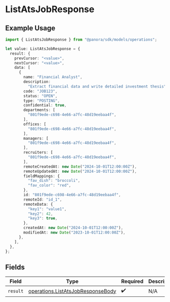 # ListAtsJobResponse

## Example Usage

```typescript
import { ListAtsJobResponse } from "@panora/sdk/models/operations";

let value: ListAtsJobResponse = {
  result: {
    prevCursor: "<value>",
    nextCursor: "<value>",
    data: [
      {
        name: "Financial Analyst",
        description:
          "Extract financial data and write detailed investment thesis",
        code: "JOB123",
        status: "OPEN",
        type: "POSTING",
        confidential: true,
        departments: [
          "801f9ede-c698-4e66-a7fc-48d19eebaa4f",
        ],
        offices: [
          "801f9ede-c698-4e66-a7fc-48d19eebaa4f",
        ],
        managers: [
          "801f9ede-c698-4e66-a7fc-48d19eebaa4f",
        ],
        recruiters: [
          "801f9ede-c698-4e66-a7fc-48d19eebaa4f",
        ],
        remoteCreatedAt: new Date("2024-10-01T12:00:00Z"),
        remoteUpdatedAt: new Date("2024-10-01T12:00:00Z"),
        fieldMappings: {
          "fav_dish": "broccoli",
          "fav_color": "red",
        },
        id: "801f9ede-c698-4e66-a7fc-48d19eebaa4f",
        remoteId: "id_1",
        remoteData: {
          "key1": "value1",
          "key2": 42,
          "key3": true,
        },
        createdAt: new Date("2024-10-01T12:00:00Z"),
        modifiedAt: new Date("2023-10-01T12:00:00Z"),
      },
    ],
  },
};
```

## Fields

| Field                                                                                  | Type                                                                                   | Required                                                                               | Description                                                                            |
| -------------------------------------------------------------------------------------- | -------------------------------------------------------------------------------------- | -------------------------------------------------------------------------------------- | -------------------------------------------------------------------------------------- |
| `result`                                                                               | [operations.ListAtsJobResponseBody](../../models/operations/listatsjobresponsebody.md) | :heavy_check_mark:                                                                     | N/A                                                                                    |